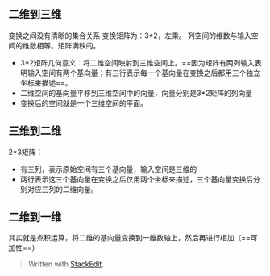 ## 二维到三维
变换之间没有清晰的集合关系
变换矩阵为：3*2，左乘。
列空间的维数与输入空间的维数相等。矩阵满秩的。
- 3*2矩阵几何意义：将二维空间映射到三维空间上。==因为矩阵有两列输入表明输入空间有两个基向量；有三行表示每一个基向量在变换之后都用三个独立坐标来描述==。
- 二维空间的基向量平移到三维空间中的向量，向量分别是3*2矩阵的列向量
- 变换后的空间就是一个三维空间的平面。

## 三维到二维
2*3矩阵：
- 有三列，表示原始空间有三个基向量，输入空间是三维的
- 两行表示这三个基向量在变换之后仅用两个坐标来描述，三个基向量变换后分别对应三列的二维向量。
## 二维到一维
其实就是点积运算，将二维的基向量变换到一维数轴上，然后再进行相加（==可加性==）
> Written with [StackEdit](https://stackedit.io/).
<!--stackedit_data:
eyJoaXN0b3J5IjpbLTExNTQyNTIyNTEsMTQ1MTMyODEyNF19
-->